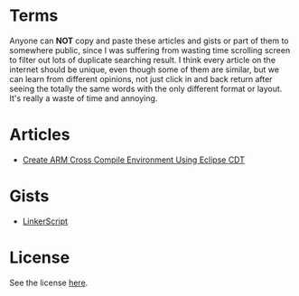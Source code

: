 # Terms

Anyone can **NOT** copy and paste these articles and gists or part of them to somewhere public, since I was suffering from wasting time scrolling screen to filter out lots of duplicate searching result. I think every article on the internet should be unique, even though some of them are similar, but we can learn from different opinions, not just click in and back return after seeing the totally the same words with the only different format or layout. It's really a waste of time and annoying.

# Articles

- [Create ARM Cross Compile Environment Using Eclipse CDT](./markdown/Articles/EclipseCDT_GNU_ARM_Tutorial.md)

# Gists

- [LinkerScript](./markdown/Gists/LinkerScript.md)

# License

See the license [here](./LICENSE).